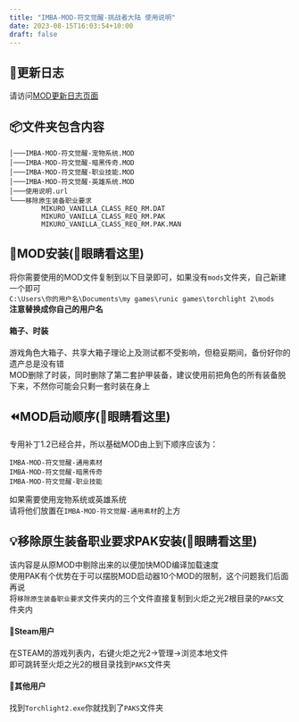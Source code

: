 ```yaml
---
title: "IMBA-MOD-符文觉醒-挑战者大陆 使用说明"
date: 2023-08-15T16:03:54+10:00
draft: false
---
```


## 📝更新日志
请访问[MOD更新日志页面](https://tl2-mod.chr.moe/posts/imba-mod-changelog/)

## 📦️文件夹包含内容
```
│───IMBA-MOD-符文觉醒-宠物系统.MOD
│───IMBA-MOD-符文觉醒-暗黑传奇.MOD
│───IMBA-MOD-符文觉醒-职业技能.MOD
│───IMBA-MOD-符文觉醒-英雄系统.MOD
│───使用说明.url
└───移除原生装备职业要求
        MIKURO_VANILLA_CLASS_REQ_RM.DAT
        MIKURO_VANILLA_CLASS_REQ_RM.PAK
        MIKURO_VANILLA_CLASS_REQ_RM.PAK.MAN
```  

## 🔧MOD安装(👀眼睛看这里)
将你需要使用的MOD文件复制到以下目录即可，如果没有`mods`文件夹，自己新建一个即可  
`C:\Users\你的用户名\Documents\my games\runic games\torchlight 2\mods`  
**注意替换成你自己的用户名**  

#### 箱子、时装
游戏角色大箱子、共享大箱子理论上及测试都不受影响，但稳妥期间，备份好你的遗产总是没有错  
MOD删除了时装，同时删除了第二套护甲装备，建议使用前把角色的所有装备脱下来，不然你可能会只剩一套时装在身上  

## ⏪️MOD启动顺序(👀眼睛看这里)
专用补丁1.2已经合并，所以基础MOD由上到下顺序应该为：  
```
IMBA-MOD-符文觉醒-通用素材  
IMBA-MOD-符文觉醒-暗黑传奇  
IMBA-MOD-符文觉醒-职业技能  
```
如果需要使用宠物系统或英雄系统  
请将他们放置在`IMBA-MOD-符文觉醒-通用素材`的上方

## 💡移除原生装备职业要求PAK安装(👀眼睛看这里)
该内容是从原MOD中剔除出来的以便加快MOD编译加载速度    
使用PAK有个优势在于可以摆脱MOD启动器10个MOD的限制，这个问题我们后面再说  
将`移除原生装备职业要求`文件夹内的三个文件直接复制到火炬之光2根目录的`PAKS`文件夹内

#### 🚩Steam用户
在STEAM的游戏列表内，右键火炬之光2->管理->浏览本地文件  
即可跳转至火炬之光2的根目录找到`PAKS`文件夹  

#### 🚩其他用户
找到`Torchlight2.exe`你就找到了`PAKS`文件夹